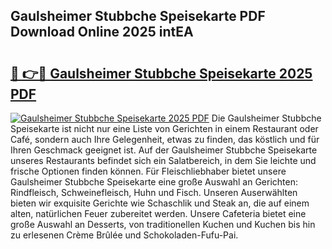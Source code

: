 ## Gaulsheimer Stubbche Speisekarte PDF Download Online 2025 intEA

# <h2><a href="http://gcbka3.nevu.top/?p=Gaulsheimer+Stubbche+Speisekarte">🔗 👉🔴 Gaulsheimer Stubbche Speisekarte 2025 PDF</a></h2>

[![Gaulsheimer Stubbche Speisekarte 2025 PDF](https://i.imgur.com/dBaPXMq.png)](http://gcbka3.nevu.top/?p=Gaulsheimer+Stubbche+Speisekarte)
Die Gaulsheimer Stubbche Speisekarte ist nicht nur eine Liste von Gerichten in einem Restaurant oder Café, sondern auch Ihre Gelegenheit, etwas zu finden, das köstlich und für Ihren Geschmack geeignet ist. Auf der Gaulsheimer Stubbche Speisekarte unseres Restaurants befindet sich ein Salatbereich, in dem Sie leichte und frische Optionen finden können. Für Fleischliebhaber bietet unsere Gaulsheimer Stubbche Speisekarte eine große Auswahl an Gerichten: Rindfleisch, Schweinefleisch, Huhn und Fisch. Unseren Auserwählten bieten wir exquisite Gerichte wie Schaschlik und Steak an, die auf einem alten, natürlichen Feuer zubereitet werden. Unsere Cafeteria bietet eine große Auswahl an Desserts, von traditionellen Kuchen und Kuchen bis hin zu erlesenen Crème Brûlée und Schokoladen-Fufu-Pai.
